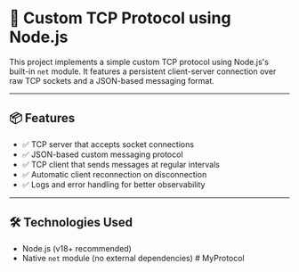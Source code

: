 # 🔌 Custom TCP Protocol using Node.js

This project implements a simple custom TCP protocol using Node.js's built-in `net` module. It features a persistent client-server connection over raw TCP sockets and a JSON-based messaging format.

---

## 📦 Features

- ✅ TCP server that accepts socket connections
- ✅ JSON-based custom messaging protocol
- ✅ TCP client that sends messages at regular intervals
- ✅ Automatic client reconnection on disconnection
- ✅ Logs and error handling for better observability

---

## 🛠️ Technologies Used

- Node.js (v18+ recommended)
- Native `net` module (no external dependencies)
#   M y P r o t o c o l  
 